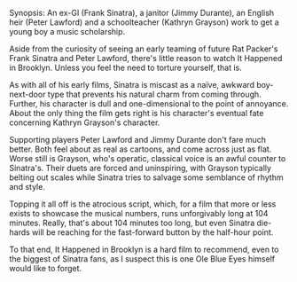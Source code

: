 Synopsis: An ex-GI (Frank Sinatra), a janitor (Jimmy Durante), an English heir (Peter Lawford) and a schoolteacher (Kathryn Grayson) work to get a young boy a music scholarship.

Aside from the curiosity of seeing an early teaming of future Rat Packer's Frank Sinatra and Peter Lawford, there's little reason to watch It Happened in Brooklyn. Unless you feel the need to torture yourself, that is.

As with all of his early films, Sinatra is miscast as a naïve, awkward boy-next-door type that prevents his natural charm from coming through. Further, his character is dull and one-dimensional to the point of annoyance. About the only thing the film gets right is his character's eventual fate concerning Kathryn Grayson's character.

Supporting players Peter Lawford and Jimmy Durante don't fare much better. Both feel about as real as cartoons, and come across just as flat. Worse still is Grayson, who's operatic, classical voice is an awful counter to Sinatra's. Their duets are forced and uninspiring, with Grayson typically belting out scales while Sinatra tries to salvage some semblance of rhythm and style.

Topping it all off is the atrocious script, which, for a film that more or less exists to showcase the musical numbers, runs unforgivably long at 104 minutes. Really, that's about 104 minutes too long, but even Sinatra die-hards will be reaching for the fast-forward button by the half-hour point. 

To that end, It Happened in Brooklyn is a hard film to recommend, even to the biggest of Sinatra fans, as I suspect this is one Ole Blue Eyes himself would like to forget.
